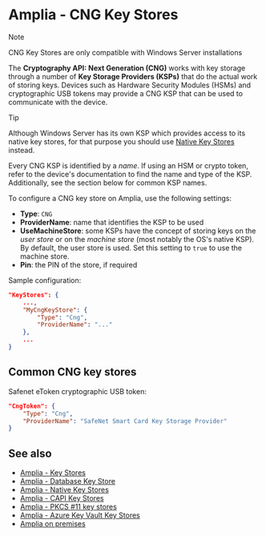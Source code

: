 ﻿# Amplia - CNG Key Stores

> [!NOTE]
> CNG Key Stores are only compatible with Windows Server installations

The **Cryptography API: Next Generation (CNG)** works with key storage through a number of **Key Storage Providers (KSPs)**
that do the actual work of storing keys. Devices such as Hardware Security Modules (HSMs) and cryptographic USB tokens may
provide a CNG KSP that can be used to communicate with the device.

> [!TIP]
> Although Windows Server has its own KSP which provides access to its native key stores, for that purpose you should use [Native Key Stores](native.md) instead.

Every CNG KSP is identified by a *name*. If using an HSM or crypto token, refer to the device's documentation
to find the name and type of the KSP. Additionally, see the section below for common KSP names.

To configure a CNG key store on Amplia, use the following settings:

* **Type**: `CNG`
* **ProviderName**: name that identifies the KSP to be used
* **UseMachineStore**: some KSPs have the concept of storing keys on the *user store* or on the *machine store* (most notably the OS's native KSP).
  By default, the user store is used. Set this setting to `true` to use the machine store.
* **Pin**: the PIN of the store, if required

<!--
TODO:
OverrideKeyPins: ?
RememberKeyPins: ?
-->

Sample configuration:

```json
"KeyStores": {
	...,
	"MyCngKeyStore": {
		"Type": "Cng",
		"ProviderName": "..."
	},
	...
}
```

## Common CNG key stores

Safenet eToken cryptographic USB token:

```json
"CngToken": {
	"Type": "Cng",
	"ProviderName": "SafeNet Smart Card Key Storage Provider"
}
```

<!-- TODO: add Thales nCipher configuration -->

## See also

* [Amplia - Key Stores](index.md)
* [Amplia - Database Key Store](database.md)
* [Amplia - Native Key Stores](native.md)
* [Amplia - CAPI Key Stores](capi.md)
* [Amplia - PKCS #11 key stores](pkcs11.md)
* [Amplia - Azure Key Vault Key Stores](azure.md)
* [Amplia on premises](../index.md)
